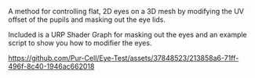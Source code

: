 A method for controlling flat, 2D eyes on a 3D mesh by modifying the UV offset of the pupils and masking out the eye lids.

Included is a URP Shader Graph for masking out the eyes and an example script to show you how to modifier the eyes.



https://github.com/Pur-Cell/Eye-Test/assets/37848523/213858a6-71ff-496f-8c40-1946ac662018


